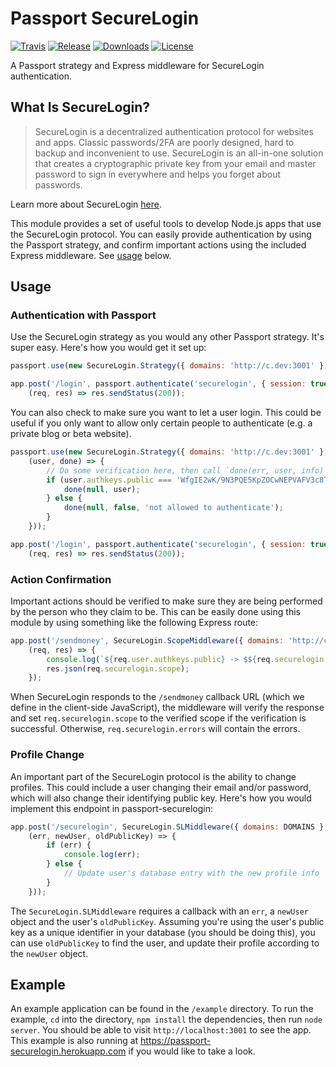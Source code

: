 # Passport SecureLogin

[![Travis][travis-img]][travis-url]
[![Release][release-img]][release-url]
[![Downloads][downloads-img]][downloads-url]
[![License][license-img]][license-url]

A Passport strategy and Express middleware for SecureLogin authentication.

## What Is SecureLogin?

> SecureLogin is a decentralized authentication protocol for websites and apps.
> Classic passwords/2FA are poorly designed, hard to backup and inconvenient to
> use. SecureLogin is an all-in-one solution that creates a cryptographic
> private key from your email and master password to sign in everywhere and
> helps you forget about passwords.

Learn more about SecureLogin [here](https://github.com/sakurity/securelogin).

This module provides a set of useful tools to develop Node.js apps that use the
SecureLogin protocol. You can easily provide authentication by using the
Passport strategy, and confirm important actions using the included Express
middleware. See [usage](#usage) below.

## Usage

### Authentication with Passport

Use the SecureLogin strategy as you would any other Passport strategy. It's
super easy. Here's how you would get it set up:

```javascript
passport.use(new SecureLogin.Strategy({ domains: 'http://c.dev:3001' }));

app.post('/login', passport.authenticate('securelogin', { session: true }),
    (req, res) => res.sendStatus(200));
```

You can also check to make sure you want to let a user login. This could be
useful if you only want to allow only certain people to authenticate (e.g. a
private blog or beta website).

```javascript
passport.use(new SecureLogin.Strategy({ domains: 'http://c.dev:3001' },
    (user, done) => {
        // Do some verification here, then call `done(err, user, info)`
        if (user.authkeys.public === 'WfgIE2wK/9N3PQE5KpZOCwNEPVAFV3c8T6NweX+dSos=') {
            done(null, user);
        } else {
            done(null, false, 'not allowed to authenticate');
        }
    }));

app.post('/login', passport.authenticate('securelogin', { session: true }),
    (req, res) => res.sendStatus(200));
```

### Action Confirmation

Important actions should be verified to make sure they are being performed by
the person who they claim to be. This can be easily done using this module by
using something like the following Express route:

```javascript
app.post('/sendmoney', SecureLogin.ScopeMiddleware({ domains: 'http://c.dev:3001' }),
    (req, res) => {
        console.log(`${req.user.authkeys.public} -> $${req.securelogin.scope.amount} -> ${req.securelogin.scope.address}`);
        res.json(req.securelogin.scope);
    });
```

When SecureLogin responds to the `/sendmoney` callback URL (which we define in
the client-side JavaScript), the middleware will verify the response and set
`req.securelogin.scope` to the verified scope if the verification is successful.
Otherwise, `req.securelogin.errors` will contain the errors.

### Profile Change

An important part of the SecureLogin protocol is the ability to change profiles.
This could include a user changing their email and/or password, which will
also change their identifying public key. Here's how you would implement this
endpoint in passport-securelogin:

```javascript
app.post('/securelogin', SecureLogin.SLMiddleware({ domains: DOMAINS },
    (err, newUser, oldPublicKey) => {
        if (err) {
            console.log(err);
        } else {
            // Update user's database entry with the new profile info
        }
    }));
```

The `SecureLogin.SLMiddleware` requires a callback with an `err`, a `newUser`
object and the user's `oldPublicKey`. Assuming you're using the user's public
key as a unique identifier in your database (you should be doing this), you can
use `oldPublicKey` to find the user, and update their profile according to the
`newUser` object.

## Example

An example application can be found in the `/example` directory. To run the
example, `cd` into the directory, `npm install` the dependencies, then run
`node server`. You should be able to visit `http://localhost:3001` to see the
app. This example is also running at https://passport-securelogin.herokuapp.com
if you would like to take a look.

[travis-img]: https://img.shields.io/travis/andrewda/passport-securelogin.svg?style=flat-square
[travis-url]: https://travis-ci.org/andrewda/passport-securelogin
[release-img]: https://img.shields.io/npm/v/passport-securelogin.svg?style=flat-square
[release-url]: https://www.npmjs.com/package/passport-securelogin
[downloads-img]: https://img.shields.io/npm/dm/passport-securelogin.svg?style=flat-square
[downloads-url]: https://www.npmjs.com/package/passport-securelogin
[license-img]: https://img.shields.io/npm/l/passport-securelogin.svg?style=flat-square
[license-url]: https://github.com/andrewda/passport-securelogin/blob/master/LICENSE
